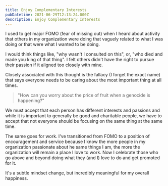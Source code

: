 ```yaml
---
title: Enjoy Complementary Interests
pubDatetime: 2021-06-29T12:13:24.000Z
description: Enjoy Complementary Interests
---
```


I used to get major FOMO (fear of missing out) when I heard about activity that
others in my organization were doing that vaguely related to what I was doing or
that were what I wanted to be doing.

I would think things like, "why wasn't I consulted on this", or, "who died and
made you king of that thing". I felt others didn't have the right to pursue
their passion if it aligned too closely with mine.

Closely associated with this thought is the fallacy (I forget the exact name)
that says everyone needs to be caring about the most important thing at all
times.

> "How can you worry about the price of fruit when a genocide is happening?"

We must accept that each person has different interests and passions and while
it is important to generally be good and charitable people, we have to accept
that not everyone should be focusing on the same thing at the same time.

The same goes for work. I've transitioned from FOMO to a position of
encouragement and service because I know the more people in my organization
passionate about he same things I am, the more the organization will remain a
place I love to work. Now I celebrate those who go above and beyond doing what
they (and I) love to do and get promoted for it.

It's a subtle mindset change, but incredibly meaningful for my overall
happiness.
